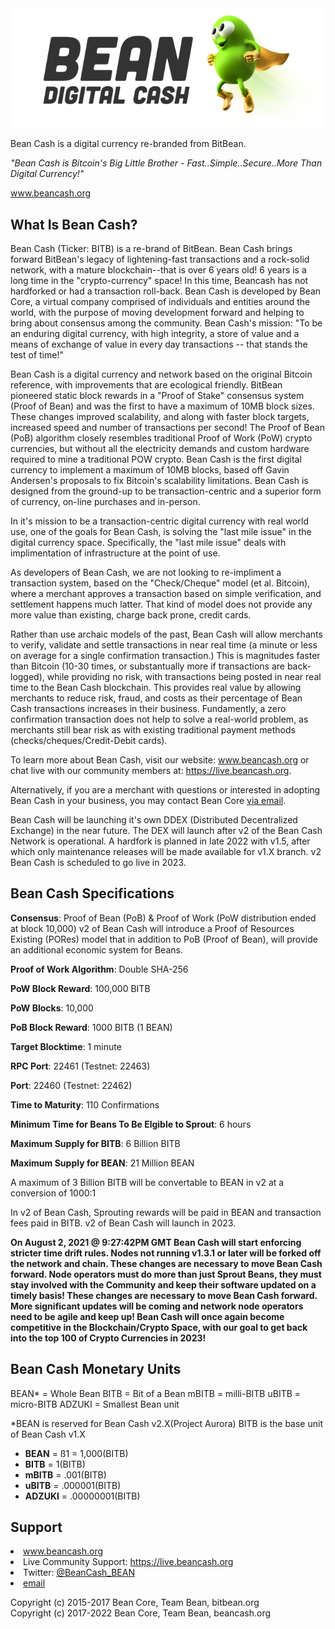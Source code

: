 <img src="BeanCashLogo.png">

Bean Cash is a digital currency re-branded from BitBean.

  *"Bean Cash is Bitcoin's Big Little Brother - Fast..Simple..Secure..More Than Digital Currency!"*

<a href="http://www.beancash.org">www.beancash.org</a>




What Is Bean Cash?
------------------

Bean Cash (Ticker: BITB) is a re-brand of BitBean. Bean Cash brings forward BitBean's legacy of lightening-fast transactions and a rock-solid network, with a mature blockchain--that is over 6 years old! 6 years is a long time in the "crypto-currency" space! In this time, Beancash has not hardforked or had a transaction roll-back. Bean Cash is developed by Bean Core, a virtual company comprised of individuals and entities around the world, with the purpose of moving development forward and helping to bring about consensus among the community. Bean Cash's mission: "To be an enduring digital currency, with high integrity, a store of value and a means of exchange of value in every day transactions -- that stands the test of time!"

Bean Cash is a digital currency and network based on the original Bitcoin reference, with improvements that are ecological friendly. BitBean pioneered static block rewards in a "Proof of Stake" consensus system (Proof of Bean) and was the first to have a maximum of 10MB block sizes. These changes improved scalability, and along with faster block targets, increased speed and number of transactions per second! The Proof of Bean (PoB) algorithm closely resembles traditional Proof of Work (PoW) crypto currencies, but without all the electricity demands and custom hardware required to mine a traditional POW crypto. Bean Cash is the first digital currency to implement a maximum of 10MB blocks, based off Gavin Andersen's proposals to fix Bitcoin's scalability limitations. Bean Cash is designed from the ground-up to be transaction-centric and a superior form of currency, on-line purchases and in-person.

In it's mission to be a transaction-centric digital currency with real world use, one of the goals for Bean Cash, is solving the "last mile issue" in the digital currency space. Specifically, the "last mile issue" deals with implimentation of infrastructure at the point of use.

As developers of Bean Cash, we are not looking to re-impliment a transaction system, based on the "Check/Cheque" model (et al. Bitcoin), where a merchant approves a transaction based on simple verification, and settlement happens much latter. That kind of model does not provide any more value than existing, charge back prone, credit cards. 

Rather than use archaic models of the past, Bean Cash will allow merchants to verify, validate and settle transactions in near real time (a minute or less on average for a single confirmation transaction.) This is magnitudes faster than Bitcoin (10-30 times, or substantually more if transactions are back-logged), while providing no risk, with transactions being posted in near real time to the Bean Cash blockchain. This provides real value by allowing merchants to reduce risk, fraud, and costs as their percentage of Bean Cash transactions increases in their business. Fundamently, a zero confirmation transaction does not help to solve a real-world problem, as merchants still bear risk as with existing traditional payment methods (checks/cheques/Credit-Debit cards). 

To learn more about Bean Cash, visit our website:  <a href="http://www.beancash.org">www.beancash.org</a> or chat live with
our community members at:  <a href="https://live.beancash.org">https://live.beancash.org</a>.

Alternatively, if you are a merchant with questions or interested in adopting Bean Cash in your
business, you may contact Bean Core <a href="mailto:support@beancash.org">via email</a>.

Bean Cash will be launching it's own DDEX (Distributed Decentralized Exchange) in the near future.
The DEX will launch after v2 of the Bean Cash Network is operational. A hardfork is planned in late 2022 with v1.5, after which only maintenance releases will be made available for v1.X branch. v2 Bean Cash is scheduled to go live in 2023.

Bean Cash Specifications
------------------------

**Consensus**: Proof of Bean (PoB) & Proof of Work (PoW distribution ended at block 10,000)
v2 of Bean Cash will introduce a Proof of Resources Existing (PORes) model that in addition to PoB (Proof of Bean), will provide an additional economic system for Beans.

**Proof of Work Algorithm**: Double SHA-256

**PoW Block Reward**: 100,000 BITB

**PoW Blocks**: 10,000

**PoB Block Reward**: 1000 BITB (1 BEAN)
                          
**Target Blocktime**: 1 minute

**RPC Port**: 22461 (Testnet: 22463)

**Port**: 22460 (Testnet: 22462)

**Time to Maturity**: 110 Confirmations

**Minimum Time for Beans To Be Elgible to Sprout**: 6 hours

**Maximum Supply for BITB**: 6 Billion BITB

**Maximum Supply for BEAN**: 21 Million BEAN

A maximum of 3 Billion BITB will be convertable to BEAN in v2 at a conversion of 1000:1

In v2 of Bean Cash, Sprouting rewards will be paid in BEAN and transaction fees paid in BITB.
v2 of Bean Cash will launch in 2023.

**On August 2, 2021 @ 9:27:42PM GMT Bean Cash will start enforcing stricter time drift rules. Nodes not running v1.3.1 or later will be forked off the network and chain. These changes are necessary to move Bean Cash forward. Node operators must do more than just Sprout Beans, they must stay involved with the Community and keep their software updated on a timely basis! These changes are necessary to move Bean Cash forward. More significant updates will be coming and network node operators need to be agile and keep up! Bean Cash will once again become competitive in the Blockchain/Crypto Space, with our goal to get back into the top 100 of Crypto Currencies in 2023!**


Bean Cash Monetary Units
------------------------
BEAN* = Whole Bean
BITB = Bit of a Bean
mBITB = milli-BITB
uBITB = micro-BITB
ADZUKI = Smallest Bean unit

*BEAN is reserved for Bean Cash v2.X(Project Aurora)
BITB is the base unit of Bean Cash v1.X

 + **BEAN** = ß1 = 1,000(BITB)
 + **BITB** = 1(BITB)
 + **mBITB** = .001(BITB)
 + **uBITB** = .000001(BITB)
 + **ADZUKI** = .00000001(BITB)
 
Support
-------
<li><a href="http://www.beancash.org">www.beancash.org</a></li>
<li>Live Community Support:  <a href="https://live.beancash.org">https://live.beancash.org</a></li>
<li>Twitter:  <a href="https://twitter.com/BeanCash_BEAN">@BeanCash_BEAN</a></li>
<li><a href="mailto:support@beancash.org">email</a>


Copyright (c) 2015-2017 Bean Core, Team Bean, bitbean.org<br>
Copyright (c) 2017-2022 Bean Core, Team Bean, beancash.org<br>

